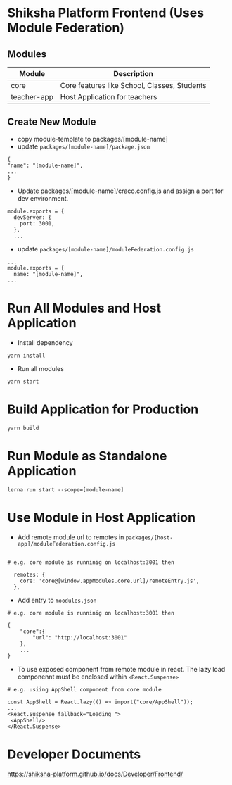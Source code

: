 # Shiksha Platform Frontend (Uses Module Federation)

## Modules
| Module      | Description |
| ----------- | ----------- |
| core      | Core features like School, Classes, Students       |
| teacher-app   | Host Application for teachers        |
## Create New Module
* copy module-template to packages/[module-name]
* update ```packages/[module-name]/package.json```
```
{
"name": "[module-name]",
...
}
```
* Update packages/[module-name]/craco.config.js and assign a port for dev environment.
```
module.exports = {
  devServer: {
    port: 3001,
  },
  ...
```  
* update ```packages/[module-name]/moduleFederation.config.js ```
```
...
module.exports = {
  name: "[module-name]",
...

```
# Run All Modules and Host Application
* Install dependency
```
yarn install
```
* Run all modules
```
yarn start
```

# Build Application for Production
```
yarn build

```

# Run Module as Standalone Application
```
lerna run start --scope=[module-name]

```

# Use Module in Host Application
* Add remote module url to remotes in ```packages/[host-app]/moduleFederation.config.js ```
```

# e.g. core module is runninig on localhost:3001 then

  remotes: {
    core: 'core@[window.appModules.core.url]/remoteEntry.js',
  },
```
* Add entry to ```moodules.json```
```
# e.g. core module is runninig on localhost:3001 then

{
    "core":{
        "url": "http://localhost:3001"
    },
    ...
}
```

* To use exposed component from remote module in react.
The lazy load componennt must be enclosed within ```<React.Suspense>```
```
# e.g. usiing AppShell component from core module

const AppShell = React.lazy(() => import("core/AppShell"));
...
<React.Suspense fallback="Loading ">
 <AppShell/>
</React.Suspense>
```

# Developer Documents
https://shiksha-platform.github.io/docs/Developer/Frontend/




